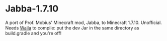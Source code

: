 Jabba-1.7.10
============

A port of Prof. Mobius' Minecraft mod, Jabba, to Minecraft 1.7.10. Unofficial. Needs [Waila](https://github.com/Techokami/Waila-1.7.10) to compile: put the dev Jar in the same directory as build.gradle and you're off!
